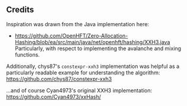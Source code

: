 ## Credits

Inspiration was drawn from the Java implementation here:
- https://github.com/OpenHFT/Zero-Allocation-Hashing/blob/ea/src/main/java/net/openhft/hashing/XXH3.java
Particularly, with respect to implementing the avalanche and mixing functions.

Additionally, chys87's `constexpr-xxh3` implementation was helpful
as a particularly readable example for understanding the algorithm:
https://github.com/chys87/constexpr-xxh3

...and of course Cyan4973's original XXH3 implementation:
https://github.com/Cyan4973/xxHash/
